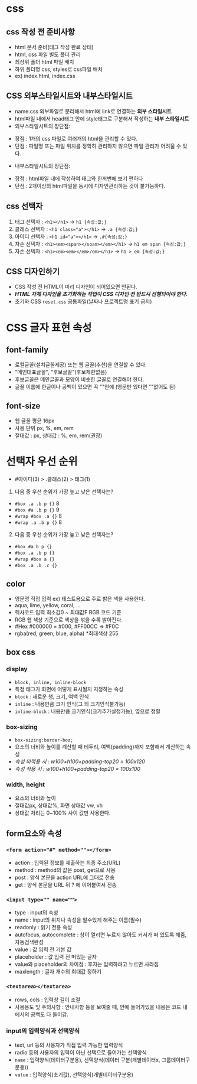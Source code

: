 #  css
##  css 작성 전 준비사항
* html 문서 준비(태그 작성 완료 상태)
* html, css 파일 별도 폴더 관리
* 최상위 폴더 html 파일 배치
* 하위 폴더명 css, styles로 css파일 배치
* ex) index.html, index.css 
## CSS 외부스타일시트와 내부스타일시트
* name.css 외부파일로 분리해서 html에 link로 연결하는 **외부 스타일시트**
* html파일 내에서 head태그 안에 style태그로 구분해서 작성하는 **내부 스타일시트**
* 외부스타일시트의 장단점:
- 장점 : 1개의 css 파일로 여러개의 html을 관리할 수 있다.
- 단점 : 파일명 또는 파일 위치를 정학히 관리하지 않으면 파일 관리가 어려울 수 있다.
* 내부스타일시트의 장단점: 
- 장점 : html파일 내에 작성하여 태그와 한꺼번에 보기 편하다
- 단점 : 2개이상의 html파일을 동시에 디자인관리하는 것이 불가능하다.
## css 선택자
1. 태그 선택자 : `<h1></h1>` -> `h1 {속성:값;}`
2. 클래스 선택자 : `<h1 class="a"></h1>` -> `.a {속성:값;}`
3. 아이디 선택자 : `<h1 id="a"></h1>` -> `.#{속성:값;}`
4. 자손 선택자 : `<h1><em><span></soan></em></h1>` -> `h1 em span {속성:값;}`
4. 자손 선택자 : `<h1><em><em></em>/em></h1>` -> `h1 > em {속성:값;}`
## CSS 디자인하기
* CSS 작성 전 HTML이 미리 디자인이 되어있으면 안된다.
* ***HTML 자체 디자인을 초기화하는 작업이 CSS 디자인 전 반드시 선행되어야 한다.***
* 초기와 CSS `reset.css` 공통파일(날짜나 프로젝트명 표기 금지) 
# CSS 글자 표현 속성
## font-family
* 로컬글꼴(설치글꼴제공) 또는 웹 글꼴(추천)을 연결할 수 있다.
* "메인대표글꼴", "후보글꼴"(후보제한없음)
* 후보글꼴은 메인글꼴과 모양이 비슷한 글꼴로 연결해야 한다.
* 글꼴 이름에 한글이나 공백이 있으면 꼭 ""안에 (영문만 있다면 ""없어도 됨) 
## font-size
* 웹 글꼴 평균 16px
* 사용 단위 px, %, em, rem
* 절대값 : px, 상대값 : %, em, rem(권장) 
# 선택자 우선 순위
* #아이디(3) > .클래스(2) > 태그(1) 
1. 다음 중 우선 순위가 가장 높고 낮은 선택자는?
* `#box .a .b p {}` 8
* `#box #a .b p {}` 9
* `#wrap #box .a {}` 8
* `#wrap .a .b p {}` 8 
2. 다음 중 우선 순위가 가장 높고 낮은 선택자는?
* `#box #a b p {}`
* `#box .a .b p {}`
* `#wrap #box a {}`
* `#box .a .b .c {}`
## color
* 영문명 직접 입력 ex) 테스트용으로 주로 밝은 색을 사용한다.
* aqua, lime, yellow, coral, ...
* 헥사코드 입력 최소값0 ~ 최대값F RGB 코드 기준
* RGB 웹 색상 기준으로 색상을 섞을 수록 밝아진다.
* #Hex #000000 = #000, #FF00CC => #F0C
* rgba(red, green, blue, alpha) *최대색상 255
## box css
### display
* `block, inline, inline-block`
* 특정 태그가 화면에 어떻게 표시될지 지정하는 속성
* `block` : 새로운 행, 크기, 여백 인식
* `inline` : 내용만큼 크기 인식(그 외 크기인식불가능)
* `inline-block` : 내용만큼 크기인식(크기추가설정가능), 옆으로 정렬
### box-sizing
* `box-sizing:border-boz;`
* 요소의 너비와 높이를 계산할 때 테두리, 여백(padding)까지 포함해서 계산하는 속성
* *속성 미적용 시 : w100+h100+padding-top20 = 100x120*
* *속성 적용 시 : w100+h100+padding-top20 = 100x100*
### width, height
* 요소의 너비와 높이
* 절대값px, 상대값%, 화면 상대값 vw, vh
* 상대값 처리는 0~100% 사이 값만 사용한다.
## form요소와 속성
### `<form action="#" method=""></form>`
* action : 입력된 정보를 제출하는 최종 주소(URL)
* method : method의 값은 post, get으로 사용
* post : 양식 본문을 action URL에 그대로 전송
* get : 양식 본문을 URL 뒤 ? 에 이어붙여서 전송
### `<input type="" name="">`
* type : input의 속성
* name : input의 위치나 속성을 알수있게 해주는 이름(필수)
* readonly : 읽기 전용 속성
* autofocus, autocomplete : 창이 열리면 누르지 않아도 커서가 떠 있도록 해줌, 자동검색완성
* value : 값 입력 전 기본 값
* placeholder : 값 입력 전 떠있는 글자
* value와 placeholder의 차이점 : 후자는 입력하려고 누르면 사라짐
* maxlength : 글자 개수의 최대값 정하기
### `<textarea></textarea>`
* rows, cols : 입력창 길이 조절
* 사용용도 및 주의사항 : 안내사항 등을 보여줄 때, 안에 들어가있을 내용은 코드 내에서의 공백도 다 들어감.
### input의 입력양식과 선택양식
* text, url 등의 사용자가 직접 입력 가능한 입력양식
* radio 등의 사용자의 입력이 아닌 선택으로 들어가는 선택양식
* `name` : 입력양식(데이터구분용), 선택양식(데이터 구분(개별데이터x, 그룹데이터구분용))
* `value` : 입력양식(초기값), 선택양식(개별데이터구분용)